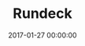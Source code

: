 ---
layout: applications-fiche
pictonic: true
title: "Rundeck"
url: rundeck.html
date: 2017-01-27 00:00:00
date-creation: "27 Janvier 2017"
date-maj: "27 Janvier 2017"
description: "Cette stack va vous permettre de lancer une instance CoreOS avec un contener Rundeck préconfiguré. Vous y trouverez dès le démarrage un job de backup pour vos instances Cloudwatt. En effet celui ci effecturera un snapshot des instances que vous souhaitez sauvegarder. Rundeck est un outil d’automatisation de processus idéal pour administrer un ou plusieurs serveurs. Rundeck est ainsi une sorte de chef d’orchestre permettant d’exécuter des commandes sur des machines distantes ou locales. L’outil est accompagné d’une interface dite ”web” simplifiant l’accès aux scripts et autres jobs mais également d’une interface “ligne de commande” : une collection d’outils est en effet fournie afin d’utiliser toutes les fonctionnalités offertes par le logiciel."
github: https://github.com/cloudwatt/applications/tree/master/blueprint-coroes-rundeck
siteofficiel: http://rundeck.org/
sitesupport: http://rundeck.org/docs/
composants:
 - logo: ""
   version: "CoreOS Stable 1010.6"
 - logo: ""
   version: "Rundeck 2.7.1"
 - logo: ""
   version: "Rundeck-cli 1.0.3"   
solutions: "Rundeck est particulièrement utile pour les solutions Cloudwatt suivantes :"
solutions-list: 
 - text: "Développement et test"
prix: "Gratuit pour l'application + consommation à l'usage"
logo: 
blogpost-url: http://dev.cloudwatt.com/fr/blog/5-minutes-stacks-episode-cinquante-un-rundeck.html
install-url:
comingsoon: false
custom: false
type: modele
categories: ["dev&test"]
---